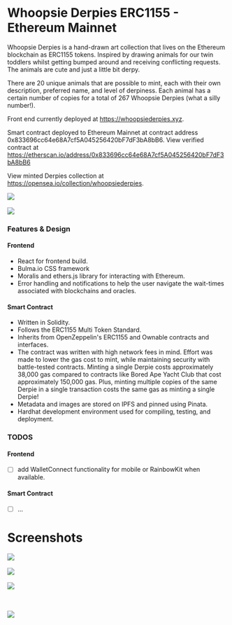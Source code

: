 # Whoopsie Derpies ERC1155 - Ethereum Mainnet

Whoopsie Derpies is a hand-drawn art collection that lives on the Ethereum blockchain as ERC1155 tokens. Inspired by drawing animals for our twin toddlers whilst getting bumped around and receiving conflicting requests. The animals are cute and just a little bit derpy.

There are 20 unique animals that are possible to mint, each with their own description, preferred name, and level of derpiness. Each animal has a certain number of copies for a total of 267 Whoopsie Derpies (what a silly number!).

Front end currently deployed at https://whoopsiederpies.xyz.

Smart contract deployed to Ethereum Mainnet at contract address 0x833696cc64e68A7cf5A045256420bF7dF3bA8bB6. View verified contract at https://etherscan.io/address/0x833696cc64e68A7cf5A045256420bF7dF3bA8bB6

View minted Derpies collection at https://opensea.io/collection/whoopsiederpies.

<kbd> 
<img src="https://user-images.githubusercontent.com/85373263/166078318-e70dba64-3c47-47fa-b083-3c2269ea3c05.png"/>
</kbd>
<br />
<br />
<kbd> 
<img src="https://user-images.githubusercontent.com/85373263/166078325-413790dc-7bbd-409d-babc-cb819407baaa.png"/>
</kbd>

### Features & Design

#### Frontend

- React for frontend build.
- Bulma.io CSS framework
- Moralis and ethers.js library for interacting with Ethereum.
- Error handling and notifications to help the user navigate the wait-times associated with blockchains and oracles.

#### Smart Contract

- Written in Solidity.
- Follows the ERC1155 Multi Token Standard.
- Inherits from OpenZeppelin's ERC1155 and Ownable contracts and interfaces.
- The contract was written with high network fees in mind. Effort was made to lower the gas cost to mint, while maintaining security with battle-tested contracts. Minting a single Derpie costs approximately 38,000 gas compared to contracts like Bored Ape Yacht Club that cost approximately 150,000 gas. Plus, minting multiple copies of the same Derpie in a single transaction costs the same gas as minting a single Derpie!
- Metadata and images are stored on IPFS and pinned using Pinata.
- Hardhat development environment used for compiling, testing, and deployment.

### TODOS

#### Frontend

- [ ] add WalletConnect functionality for mobile or RainbowKit when available.

#### Smart Contract

- [ ] ...

# Screenshots

<kbd> 
<img src="https://user-images.githubusercontent.com/85373263/166078318-e70dba64-3c47-47fa-b083-3c2269ea3c05.png"/>
</kbd>
<br />
<br />
<img src="https://user-images.githubusercontent.com/85373263/166078331-bafe9901-e024-4fed-ad49-bd046784a1c9.png"/>
</kbd>
<br />
<br />
<kbd> 
<img src="https://user-images.githubusercontent.com/85373263/166078325-413790dc-7bbd-409d-babc-cb819407baaa.png"/>
</kbd>
<br />
<br />
<kbd>
<br />
<br />
<kbd> 
<img src="https://user-images.githubusercontent.com/85373263/166078336-94fcb310-bf29-461d-8a49-e78293ffad85.png"/>
</kbd>

